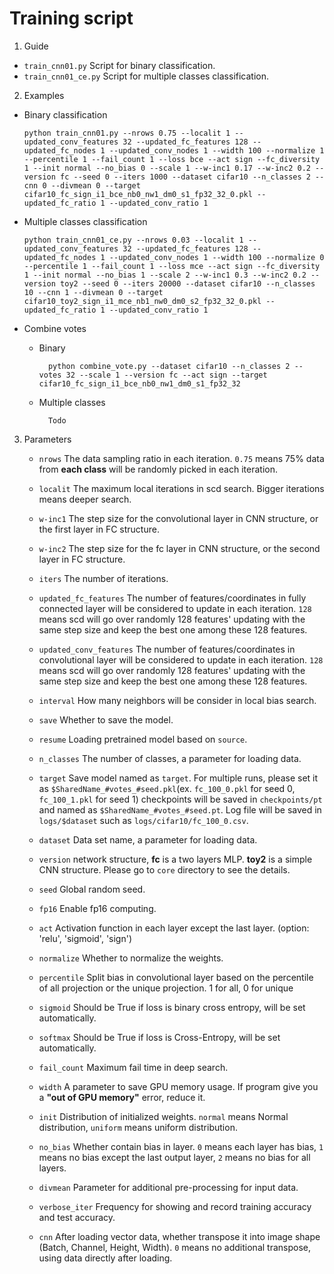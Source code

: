 Training script
=

1. Guide

-   `train_cnn01.py` Script for binary classification.
-   `train_cnn01_ce.py` Script for multiple classes classification.

2. Examples

-   Binary classification

        python train_cnn01.py --nrows 0.75 --localit 1 --updated_conv_features 32 --updated_fc_features 128 --updated_fc_nodes 1 --updated_conv_nodes 1 --width 100 --normalize 1 --percentile 1 --fail_count 1 --loss bce --act sign --fc_diversity 1 --init normal --no_bias 0 --scale 1 --w-inc1 0.17 --w-inc2 0.2 --version fc --seed 0 --iters 1000 --dataset cifar10 --n_classes 2 --cnn 0 --divmean 0 --target cifar10_fc_sign_i1_bce_nb0_nw1_dm0_s1_fp32_32_0.pkl --updated_fc_ratio 1 --updated_conv_ratio 1


-   Multiple classes classification

        python train_cnn01_ce.py --nrows 0.03 --localit 1 --updated_conv_features 32 --updated_fc_features 128 --updated_fc_nodes 1 --updated_conv_nodes 1 --width 100 --normalize 0 --percentile 1 --fail_count 1 --loss mce --act sign --fc_diversity 1 --init normal --no_bias 1 --scale 2 --w-inc1 0.3 --w-inc2 0.2 --version toy2 --seed 0 --iters 20000 --dataset cifar10 --n_classes 10 --cnn 1 --divmean 0 --target cifar10_toy2_sign_i1_mce_nb1_nw0_dm0_s2_fp32_32_0.pkl --updated_fc_ratio 1 --updated_conv_ratio 1

-   Combine votes

    - Binary
    
            python combine_vote.py --dataset cifar10 --n_classes 2 --votes 32 --scale 1 --version fc --act sign --target cifar10_fc_sign_i1_bce_nb0_nw1_dm0_s1_fp32_32
        
    - Multiple classes
            
            Todo
    
3. Parameters

    -   `nrows` The data sampling ratio in each iteration. `0.75` means 75% data from **each class** will be randomly picked
    in each iteration.
    
    -   `localit` The maximum local iterations in scd search. Bigger iterations means deeper search.
    
    -   `w-inc1` The step size for the convolutional layer in CNN structure, or the first layer in FC structure.
    
    -   `w-inc2` The step size for the fc layer in CNN structure, or the second layer in FC structure.
    
    -   `iters`  The number of iterations.
    
    -   `updated_fc_features` The number of features/coordinates in fully connected layer will be considered to update in each iteration. 
    `128` means scd will go over randomly 128 features' updating with the same step size
     and keep the best one among these 128 features.

    -   `updated_conv_features` The number of features/coordinates in convolutional layer will be considered to update in each iteration. 
    `128` means scd will go over randomly 128 features' updating with the same step size
     and keep the best one among these 128 features.
     
    -   `interval` How many neighbors will be consider in local bias search.

    -   `save` Whether to save the model.
    
    -   `resume` Loading pretrained model based on `source`.
    
    -   `n_classes` The number of classes, a parameter for loading data.
    
    -   `target`  Save model named as `target`. For multiple runs, 
    please set it as `$SharedName_#votes_#seed.pkl`(ex. `fc_100_0.pkl` for seed 0, `fc_100_1.pkl` for seed 1)
    checkpoints will be saved in `checkpoints/pt` and named as `$SharedName_#votes_#seed.pt`. Log file will be 
    saved in `logs/$dataset` such as `logs/cifar10/fc_100_0.csv`.
    
    -   `dataset` Data set name, a parameter for loading data.
    
    -   `version` network structure, 
        **fc** is a two layers MLP.
        **toy2** is a simple CNN structure.
        Please go to `core` directory to see the details.

    -   `seed`  Global random seed.

    -   `fp16`  Enable fp16 computing.
    
    -   `act`   Activation function in each layer except the last layer. (option: 'relu', 'sigmoid', 'sign')
    
    -   `normalize`  Whether to normalize the weights.
    
    -   `percentile`  Split bias in convolutional layer based on the percentile of all projection or the unique projection. 1 for all, 0 for unique
    
    -   `sigmoid` Should be True if loss is binary cross entropy, will be set automatically.
    
    -   `softmax` Should be True if loss is Cross-Entropy, will be set automatically.
    
    -   `fail_count` Maximum fail time in deep search.
        
    -   `width` A parameter to save GPU memory usage. If program give you a **"out of GPU memory"**
error, reduce it.    

    -   `init` Distribution of initialized weights. `normal` means Normal distribution, `uniform` 
    means uniform distribution. 

    -   `no_bias` Whether contain bias in layer. `0` means each layer has bias, `1` means no bias except the last output layer, `2` means no bias for all layers.
    
    -   `divmean`  Parameter for additional pre-processing for input data.
    
    -   `verbose_iter` Frequency for showing and record training accuracy and test accuracy.
    
    -   `cnn` After loading vector data, whether transpose it into image shape (Batch, Channel, Height, Width). `0` means no additional transpose, using data directly after loading.  